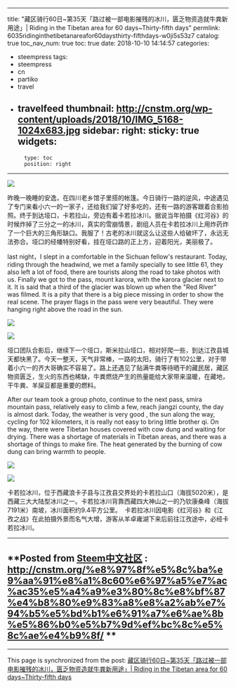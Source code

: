 
---
title: "藏区骑行60日~第35天「路过被一部电影摧残的冰川，匮乏物资造就牛粪新用途」| Riding in the Tibetan area for 60 days~Thirty-fifth days"
permlink: 6035ridinginthetibetanareafor60daysthirty-fifthdays-w0ji5s53z7
catalog: true
toc_nav_num: true
toc: true
date: 2018-10-10 14:14:57
categories:
- steempress
tags:
- steempress
- cn
- partiko
- travel
- travelfeed
thumbnail: http://cnstm.org/wp-content/uploads/2018/10/IMG_5168-1024x683.jpg
sidebar:
    right:
        sticky: true
widgets:
    -
        type: toc
        position: right
---


![](http://cnstm.org/wp-content/uploads/2018/10/IMG_5168-1024x683.jpg)

<p class="p1">昨晚一晚睡的安逸，在四川老乡馆子里搭的帐篷。今日骑行一路的逆风，中途遇见了专门来看小六一的一家子，还给我们留了好多吃的，还有一路的游客跟着合影拍照。终于到达垭口，卡若拉山，旁边有着卡若拉冰川。据说当年拍摄《红河谷》的时候炸掉了三分之一的冰川，真实的雪崩情景，剧组人员在卡若拉冰川上用炸药炸了一个巨大的三角形缺口。我服了！古老的冰川就这么让这些人给破坏了，永远无法弥合。垭口的经幡特别好看，挂在垭口路的正上方，迎着阳光，美丽极了。</p>

<p class="p1">last night，I slept in a comfortable in the Sichuan fellow's restaurant. Today, riding through the headwind, we met a family specially to see little 61, they also left a lot of food, there are tourists along the road to take photos with us. Finally we got to the pass, mount karora, with the karora glacier next to it. It is said that a third of the glacier was blown up when the "Red River" was filmed. It is a pity that there is a big piece missing in order to show the real scene. The prayer flags in the pass were very beautiful. They were hanging right above the road in the sun.</p>

![](http://cnstm.org/wp-content/uploads/2018/10/IMG_5169-1024x683.jpg)

![](http://cnstm.org/wp-content/uploads/2018/10/IMG_5161-1024x683.jpg)

<p class="p1">垭口团队合影后，继续下一个垭口，斯米拉山垭口，相对好爬一些，到达江孜县城天都快黑了。今天一整天，天气非常棒，一路的太阳，骑行了有102公里，对于带着小六一的齐大哥确实不容易了。路上还遇见了贴满牛粪等待晒干的藏民居，藏区物资匮乏，生火的东西也稀缺，牛粪燃烧产生的热量能给大家带来温暖，在藏地，干牛粪、羊屎豆都是重要的燃料。</p>

<p class="p1">After our team took a group photo, continue to the next pass, smira mountain pass, relatively easy to climb a few, reach jiangzi county, the day is almost dark. Today, the weather is very good , the sun along the way, cycling for 102 kilometers, it is really not easy to bring little brother qi. On the way, there were Tibetan houses covered with cow dung and waiting for drying. There was a shortage of materials in Tibetan areas, and there was a shortage of things to make fire. The heat generated by the burning of cow dung can bring warmth to people.</p>

![](http://cnstm.org/wp-content/uploads/2018/10/IMG_5129-1024x768.jpg)

![](http://cnstm.org/wp-content/uploads/2018/10/IMG_5132-1024x768.jpg)

卡若拉冰川，位于西藏浪卡子县与江孜县交界处的卡若拉山口（海拔5020米），是西藏三大大陆型冰川之一。卡若拉冰川背靠西藏四大神山之一的乃钦康桑峰（海拔7191米）南坡，冰川面积约9.4平方公里。  卡若拉冰川因电影《红河谷》和《江孜之战》在此拍摄外景而名气大增，游客从羊卓雍湖下来后前往江孜途中，必经卡若拉冰川。
 

-------
**Posted from [Steem中文社区](http://cnstm.org) : http://cnstm.org/%e8%97%8f%e5%8c%ba%e9%aa%91%e8%a1%8c60%e6%97%a5%e7%ac%ac35%e5%a4%a9%e3%80%8c%e8%bf%87%e4%b8%80%e9%83%a8%e8%a2%ab%e7%94%b5%e5%bd%b1%e6%91%a7%e6%ae%8b%e5%86%b0%e5%b7%9d%ef%bc%8c%e5%8c%ae%e4%b9%8f/ **
-------

- - -

This page is synchronized from the post: [藏区骑行60日~第35天「路过被一部电影摧残的冰川，匮乏物资造就牛粪新用途」| Riding in the Tibetan area for 60 days~Thirty-fifth days](https://steemit.com/@iguazi123/6035ridinginthetibetanareafor60daysthirty-fifthdays-w0ji5s53z7)
